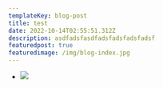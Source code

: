 ```yaml
---
templateKey: blog-post
title: test
date: 2022-10-14T02:55:51.312Z
description: asdfadsfasdfadsfadsfadsfadsf
featuredpost: true
featuredimage: /img/blog-index.jpg
---
```

* ![](/img/blog-index.jpg)